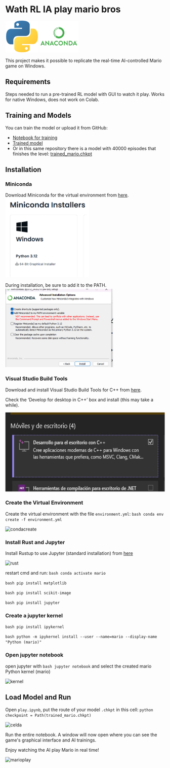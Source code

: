 # Wath RL IA play mario bros

<div>
  <img src="https://github.com/jorgecasase/github-repos-img/blob/main/img/python.png" alt="python" height="100"/>
  <img src="https://github.com/jorgecasase/github-repos-img/blob/main/img/anaconda.png" alt="anaconda" height="100"/>
</div>

This project makes it possible to replicate the real-time AI-controlled Mario game on Windows. 
 
## Requirements 
Steps needed to run a pre-trained RL model with GUI to watch it play. Works for native Windows, does not work on Colab. 

## Training and Models 
You can train the model or upload it from GitHub: 
- [Notebook for training](https://github.com/pedroconcejero/deep_learning_2024/blob/main/mario_RL_pytorch_tutorial_400_episodes_save_every_1e4.ipynb)
- [Trained model](https://github.com/pedroconcejero/deep_learning_2024/blob/main/mario_net_8.chkpt)
- Or in this same repository there is a model with 40000 episodes that finishes the level: [trained_mario.chkpt](https://github.com/jorgecasase/mariobrosplay-windows-gym-RL/blob/main/trained_mario.chkpt)

## Installation

### Miniconda
Download Miniconda for the virtual environment from [here](https://www.anaconda.com/download/). 
<img src="https://github.com/jorgecasase/mariobrosplay-windows-gym-RL/blob/main/img/1.png" alt="conda" height="250"/>

During installation, be sure to add it to the PATH. 
<img src="https://github.com/jorgecasase/mariobrosplay-windows-gym-RL/blob/main/img/2.png" alt="condapath" height="250"/>

### Visual Studio Build Tools 
Download and install Visual Studio Build Tools for C++ from [here](https://visualstudio.microsoft.com/es/visual-cpp-build-tools/). 

Check the ‘Develop for desktop in C++’ box and install (this may take a while). 

<img src="https://github.com/jorgecasase/mariobrosplay-windows-gym-RL/blob/main/img/3.png" alt="vscpp" height="250"/>

### Create the Virtual Environment 
Create the virtual environment with the file `environment.yml`: 
```bash conda env create -f environment.yml```

<img src="https://github.com/jorgecasase/mariobrosplay-windows-gym-RL/blob/main/img/4.png" alt="condacreate" height="250"/>

### Install Rust and Jupyter 
Install Rustup to use Jupyter (standard installation) from [here](https://rustup.rs/)

<img src="https://github.com/jorgecasase/mariobrosplay-windows-gym-RL/blob/main/img/5.png" alt="rust" height="250"/>

restart cmd and run: 
```bash conda activate mario```

```bash pip install matplotlib```

```bash pip install scikit-image```

```bash pip install jupyter```

### Create a jupyter kernel
```bash pip install ipykernel```

```bash python -m ipykernel install --user --name=mario --display-name "Python (mario)"```

### Open jupyter notebook
open jupyter with 
```bash jupyter notebook```
and select the created mario Python kernel (mario)

<img src="https://github.com/jorgecasase/mariobrosplay-windows-gym-RL/blob/main/img/6.png" alt="kernel" height="250"/>

## Load Model and Run 
Open `play.ipynb`, put the route of your model `.chkpt` in this cell: ```python checkpoint = Path(trained_mario.chkpt)```

<img src="https://github.com/jorgecasase/mariobrosplay-windows-gym-RL/blob/main/img/7.png" alt="celda" height="250"/>

Run the entire notebook. A window will now open where you can see the game's graphical interface and AI trainings.

Enjoy watching the AI play Mario in real time!

<img src="https://github.com/jorgecasase/mariobrosplay-windows-gym-RL/blob/main/img/8.png" alt="marioplay" height="250"/>
